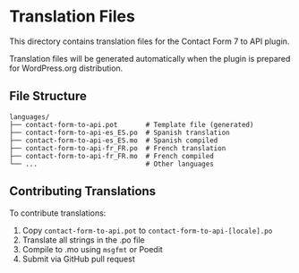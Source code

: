 # Translation Files

This directory contains translation files for the Contact Form 7 to API plugin.

Translation files will be generated automatically when the plugin is prepared for WordPress.org distribution.

## File Structure

```
languages/
├── contact-form-to-api.pot       # Template file (generated)
├── contact-form-to-api-es_ES.po  # Spanish translation
├── contact-form-to-api-es_ES.mo  # Spanish compiled
├── contact-form-to-api-fr_FR.po  # French translation  
├── contact-form-to-api-fr_FR.mo  # French compiled
└── ...                           # Other languages
```

## Contributing Translations

To contribute translations:
1. Copy `contact-form-to-api.pot` to `contact-form-to-api-[locale].po`
2. Translate all strings in the .po file
3. Compile to .mo using `msgfmt` or Poedit
4. Submit via GitHub pull request
